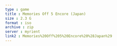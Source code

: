 ```yaml
---
type : game
title : Memories Off 5 Encore (Japan)
size : 2.3 G
format : iso
archive : zip
server : myrient
link2 : Memories%20Off%205%20Encore%20%28Japan%29
---
```

